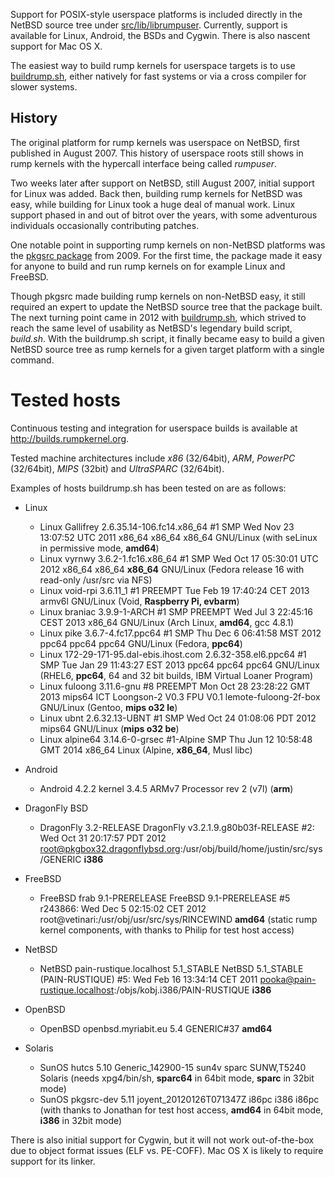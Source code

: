 Support for POSIX-style userspace platforms is included directly
in the NetBSD source tree under
[src/lib/librumpuser](http://nxr.netbsd.org/xref/src/lib/librumpuser/).
Currently, support is available for Linux, Android, the BSDs and Cygwin.
There is also nascent support for Mac OS X.

The easiest way to build rump kernels for userspace targets is to use
[buildrump.sh](http://repo.rumpkernel.org/buildrump.sh), either
natively for fast systems or via a cross compiler for slower systems.

History
-------

The original platform for rump kernels was userspace on NetBSD,
first published in August 2007.  This history of userspace roots
still shows in rump kernels with the hypercall interface being
called _rumpuser_.

Two weeks later after support on NetBSD, still August 2007,
initial support for Linux was added.  Back then, building rump
kernels for NetBSD was easy, while building for Linux took a huge
deal of manual work.  Linux support phased in and out of bitrot over
the years, with some adventurous individuals occasionally contributing
patches.

One notable point in supporting rump kernels on non-NetBSD platforms was
the [pkgsrc package](http://ftp.netbsd.org/pub/pkgsrc/current/pkgsrc/misc/rump/README.html)
from 2009.  For the first time, the package made it easy for anyone to
build and run rump kernels on for example Linux and FreeBSD.

Though pkgsrc made building rump kernels on non-NetBSD easy, it still required
an expert to update the NetBSD source tree that the package built.  The
next turning point came in 2012 with [buildrump.sh](http://repo.rumpkernel.org/buildrump.sh),
which strived to reach the same level of usability as NetBSD's legendary
build script, _build.sh_.  With the buildrump.sh script, it finally became
easy to build a given NetBSD source tree as rump kernels for a given target
platform with a single command.

Tested hosts
============

Continuous testing and integration for userspace builds is available at http://builds.rumpkernel.org.

Tested machine architectures include _x86_ (32/64bit), _ARM_, _PowerPC_
(32/64bit), _MIPS_ (32bit) and _UltraSPARC_ (32/64bit).

Examples of hosts buildrump.sh has been tested on are as follows:

- Linux
    - Linux Gallifrey 2.6.35.14-106.fc14.x86_64 #1 SMP Wed Nov 23 13:07:52 UTC 2011 x86_64 x86_64 x86_64 GNU/Linux (with seLinux in permissive mode, __amd64__)
    - Linux vyrnwy 3.6.2-1.fc16.x86_64 #1 SMP Wed Oct 17 05:30:01 UTC 2012 x86_64 x86_64 __x86_64__ GNU/Linux (Fedora release 16 with read-only /usr/src via NFS)
    - Linux void-rpi 3.6.11_1 #1 PREEMPT Tue Feb 19 17:40:24 CET 2013 armv6l GNU/Linux (Void, __Raspberry Pi, evbarm__)
    - Linux braniac 3.9.9-1-ARCH #1 SMP PREEMPT Wed Jul 3 22:45:16 CEST 2013 x86_64 GNU/Linux (Arch Linux, __amd64__, gcc 4.8.1)
    - Linux pike 3.6.7-4.fc17.ppc64 #1 SMP Thu Dec 6 06:41:58 MST 2012 ppc64 ppc64 ppc64 GNU/Linux (Fedora, __ppc64__)
    - Linux 172-29-171-95.dal-ebis.ihost.com 2.6.32-358.el6.ppc64 #1 SMP Tue Jan 29 11:43:27 EST 2013 ppc64 ppc64 ppc64 GNU/Linux (RHEL6, __ppc64__, 64 and 32 bit builds, IBM Virtual Loaner Program)
    - Linux fuloong 3.11.6-gnu #8 PREEMPT Mon Oct 28 23:28:22 GMT 2013 mips64 ICT Loongson-2 V0.3 FPU V0.1 lemote-fuloong-2f-box GNU/Linux (Gentoo, __mips o32 le__)
    - Linux ubnt 2.6.32.13-UBNT #1 SMP Wed Oct 24 01:08:06 PDT 2012 mips64 GNU/Linux (__mips o32 be__)
    - Linux alpine64 3.14.6-0-grsec #1-Alpine SMP Thu Jun 12 10:58:48 GMT 2014 x86_64 Linux (Alpine, __x86_64__, Musl libc)
 
- Android
    - Android 4.2.2 kernel 3.4.5 ARMv7 Processor rev 2 (v7l) (__arm__)

- DragonFly BSD
    - DragonFly  3.2-RELEASE DragonFly v3.2.1.9.g80b03f-RELEASE #2: Wed Oct 31 20:17:57 PDT 2012     root@pkgbox32.dragonflybsd.org:/usr/obj/build/home/justin/src/sys/GENERIC  __i386__

- FreeBSD
    - FreeBSD frab 9.1-PRERELEASE FreeBSD 9.1-PRERELEASE #5 r243866: Wed Dec  5 02:15:02 CET 2012     root@vetinari:/usr/obj/usr/src/sys/RINCEWIND  __amd64__ (static rump kernel components, with thanks to Philip for test host access)

- NetBSD
    - NetBSD pain-rustique.localhost 5.1_STABLE NetBSD 5.1_STABLE (PAIN-RUSTIQUE) #5: Wed Feb 16 13:34:14 CET 2011  pooka@pain-rustique.localhost:/objs/kobj.i386/PAIN-RUSTIQUE __i386__

- OpenBSD
    - OpenBSD openbsd.myriabit.eu 5.4 GENERIC#37 __amd64__

- Solaris
    - SunOS hutcs 5.10 Generic_142900-15 sun4v sparc SUNW,T5240 Solaris (needs xpg4/bin/sh, __sparc64__ in 64bit mode, __sparc__ in 32bit mode)
    - SunOS pkgsrc-dev 5.11 joyent_20120126T071347Z i86pc i386 i86pc (with thanks to Jonathan for test host access, __amd64__ in 64bit mode, __i386__ in 32bit mode)

There is also initial support for Cygwin, but it will not work
out-of-the-box due to object format issues (ELF vs. PE-COFF).
Mac OS X is likely to require support for its linker.
